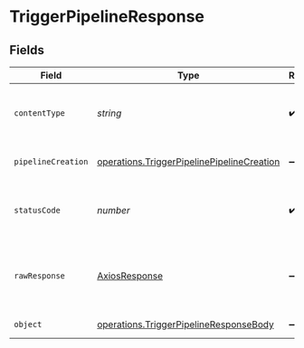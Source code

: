# TriggerPipelineResponse


## Fields

| Field                                                                                                    | Type                                                                                                     | Required                                                                                                 | Description                                                                                              |
| -------------------------------------------------------------------------------------------------------- | -------------------------------------------------------------------------------------------------------- | -------------------------------------------------------------------------------------------------------- | -------------------------------------------------------------------------------------------------------- |
| `contentType`                                                                                            | *string*                                                                                                 | :heavy_check_mark:                                                                                       | HTTP response content type for this operation                                                            |
| `pipelineCreation`                                                                                       | [operations.TriggerPipelinePipelineCreation](../../models/operations/triggerpipelinepipelinecreation.md) | :heavy_minus_sign:                                                                                       | The created pipeline.                                                                                    |
| `statusCode`                                                                                             | *number*                                                                                                 | :heavy_check_mark:                                                                                       | HTTP response status code for this operation                                                             |
| `rawResponse`                                                                                            | [AxiosResponse](https://axios-http.com/docs/res_schema)                                                  | :heavy_minus_sign:                                                                                       | Raw HTTP response; suitable for custom response parsing                                                  |
| `object`                                                                                                 | [operations.TriggerPipelineResponseBody](../../models/operations/triggerpipelineresponsebody.md)         | :heavy_minus_sign:                                                                                       | Error response.                                                                                          |